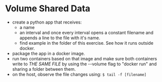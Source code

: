 # Volume Shared Data

* create a python app that receives:
    * a name
    * an interval
    and once every interval opens a constant filename and appends a line
    to the file with it's name.
    * find example in the folder of this exercise.
    See how it runs outside docker.
* package the app in a docker image.
* run two containers based on that image and make sure both containers
    write to *THE SAME FILE* by using the --volume flag to "docker run"
    and sharing a folder between them.
* on the host, observe the file changes using:
    `$ tail -f [filename]`
